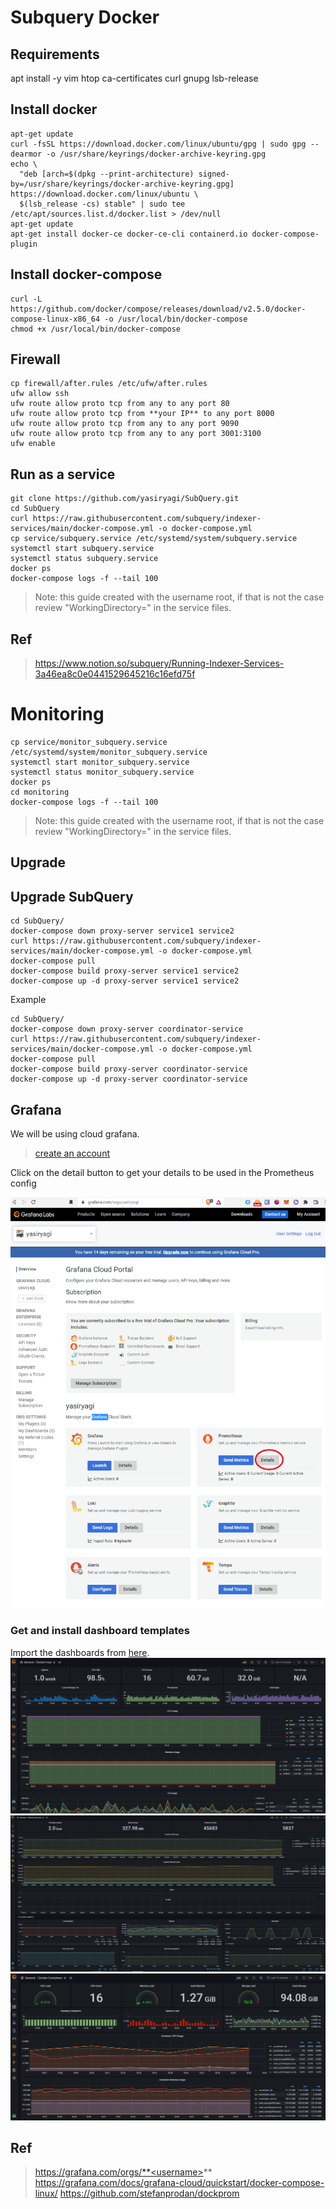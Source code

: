 # Subquery Docker

## Requirements 

apt install -y vim htop ca-certificates curl gnupg lsb-release
 

## Install docker

```
apt-get update
curl -fsSL https://download.docker.com/linux/ubuntu/gpg | sudo gpg --dearmor -o /usr/share/keyrings/docker-archive-keyring.gpg
echo \
  "deb [arch=$(dpkg --print-architecture) signed-by=/usr/share/keyrings/docker-archive-keyring.gpg] https://download.docker.com/linux/ubuntu \
  $(lsb_release -cs) stable" | sudo tee /etc/apt/sources.list.d/docker.list > /dev/null
apt-get update
apt-get install docker-ce docker-ce-cli containerd.io docker-compose-plugin
```

## Install docker-compose
```
curl -L https://github.com/docker/compose/releases/download/v2.5.0/docker-compose-linux-x86_64 -o /usr/local/bin/docker-compose
chmod +x /usr/local/bin/docker-compose
```


## Firewall

```
cp firewall/after.rules /etc/ufw/after.rules
ufw allow ssh
ufw route allow proto tcp from any to any port 80
ufw route allow proto tcp from **your IP** to any port 8000
ufw route allow proto tcp from any to any port 9090
ufw route allow proto tcp from any to any port 3001:3100
ufw enable 
```

## Run as a service


```
git clone https://github.com/yasiryagi/SubQuery.git
cd SubQuery
curl https://raw.githubusercontent.com/subquery/indexer-services/main/docker-compose.yml -o docker-compose.yml
cp service/subquery.service /etc/systemd/system/subquery.service
systemctl start subquery.service
systemctl status subquery.service
docker ps
docker-compose logs -f --tail 100
```

> Note: this guide created with the username root, if that is not the case review "WorkingDirectory=" in the service files.

## Ref
> https://www.notion.so/subquery/Running-Indexer-Services-3a46ea8c0e0441529645216c16efd75f


# Monitoring 

```
cp service/monitor_subquery.service /etc/systemd/system/monitor_subquery.service
systemctl start monitor_subquery.service
systemctl status monitor_subquery.service
docker ps
cd monitoring
docker-compose logs -f --tail 100
```

> Note: this guide created with the username root, if that is not the case review "WorkingDirectory=" in the service files.

## Upgrade 

## Upgrade SubQuery

```
cd SubQuery/
docker-compose down proxy-server service1 service2
curl https://raw.githubusercontent.com/subquery/indexer-services/main/docker-compose.yml -o docker-compose.yml
docker-compose pull 
docker-compose build proxy-server service1 service2
docker-compose up -d proxy-server service1 service2
```

Example
``` 
cd SubQuery/
docker-compose down proxy-server coordinator-service
curl https://raw.githubusercontent.com/subquery/indexer-services/main/docker-compose.yml -o docker-compose.yml
docker-compose pull
docker-compose build proxy-server coordinator-service
docker-compose up -d proxy-server coordinator-service
```

## Grafana 

We will be using cloud grafana.
> [create an account](https://grafana.com/)


Click on the detail button to get your details to be used in the Prometheus config

![grafana](./monitoring/images/1.PNG)

### Get and install dashboard templates 


Import the dashboards from [here](./monitoring/dashboard).
![Docker host](./monitoring/images/2_1.PNG)
![Docker Serivces](./monitoring/images/2_2.PNG)
![Docker containers](./monitoring/images/2_3.PNG)


## Ref
> https://grafana.com/orgs/**<username>**
> https://grafana.com/docs/grafana-cloud/quickstart/docker-compose-linux/
> https://github.com/stefanprodan/dockprom



